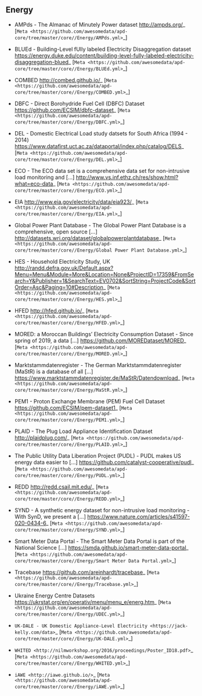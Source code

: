 Energy
------
        
* AMPds - The Almanac of Minutely Power dataset <http://ampds.org/>_ [`Meta <https://github.com/awesomedata/apd-core/tree/master/core//Energy/AMPds.yml>`_]
        
* BLUEd - Building-Level fUlly labeled Electricity Disaggregation dataset <https://energy.duke.edu/content/building-level-fully-labeled-electricity-disaggregation-blued>_ [`Meta <https://github.com/awesomedata/apd-core/tree/master/core//Energy/BLUEd.yml>`_]
        
* COMBED <http://combed.github.io/>_ [`Meta <https://github.com/awesomedata/apd-core/tree/master/core//Energy/COMBED.yml>`_]
        
* DBFC - Direct Borohydride Fuel Cell (DBFC) Dataset <https://github.com/ECSIM/dbfc-dataset>_ [`Meta <https://github.com/awesomedata/apd-core/tree/master/core//Energy/DBFC.yml>`_]
        
* DEL - Domestic Electrical Load study datsets for South Africa (1994 - 2014) <https://www.datafirst.uct.ac.za/dataportal/index.php/catalog/DELS>_ [`Meta <https://github.com/awesomedata/apd-core/tree/master/core//Energy/DEL.yml>`_]
        
* ECO - The ECO data set is a comprehensive data set for non-intrusive load monitoring and [...] <http://www.vs.inf.ethz.ch/res/show.html?what=eco-data>_ [`Meta <https://github.com/awesomedata/apd-core/tree/master/core//Energy/ECO.yml>`_]
        
* EIA <http://www.eia.gov/electricity/data/eia923/>_ [`Meta <https://github.com/awesomedata/apd-core/tree/master/core//Energy/EIA.yml>`_]
        
* Global Power Plant Database - The Global Power Plant Database is a comprehensive, open source [...] <http://datasets.wri.org/dataset/globalpowerplantdatabase>_ [`Meta <https://github.com/awesomedata/apd-core/tree/master/core//Energy/Global Power Plant Database.yml>`_]
        
* HES - Household Electricity Study, UK <http://randd.defra.gov.uk/Default.aspx?Menu=Menu&Module=More&Location=None&ProjectID=17359&FromSearch=Y&Publisher=1&SearchText=EV0702&SortString=ProjectCode&SortOrder=Asc&Paging=10#Description>_ [`Meta <https://github.com/awesomedata/apd-core/tree/master/core//Energy/HES.yml>`_]
        
* HFED <http://hfed.github.io/>_ [`Meta <https://github.com/awesomedata/apd-core/tree/master/core//Energy/HFED.yml>`_]
        
* MORED: a Moroccan Buildings’ Electricity Consumption Dataset - Since spring of 2019, a data [...] <https://github.com/MOREDataset/MORED>_ [`Meta <https://github.com/awesomedata/apd-core/tree/master/core//Energy/MORED.yml>`_]
        
* Marktstammdatenregister - The German Marktstammdatenregister (MaStR) is a database of all [...] <https://www.marktstammdatenregister.de/MaStR/Datendownload>_ [`Meta <https://github.com/awesomedata/apd-core/tree/master/core//Energy/MaStR.yml>`_]
        
* PEM1 - Proton Exchange Membrane (PEM) Fuel Cell Dataset <https://github.com/ECSIM/pem-dataset1>_ [`Meta <https://github.com/awesomedata/apd-core/tree/master/core//Energy/PEM1.yml>`_]
        
* PLAID - The Plug Load Appliance Identification Dataset <http://plaidplug.com/>_ [`Meta <https://github.com/awesomedata/apd-core/tree/master/core//Energy/PLAID.yml>`_]
        
* The Public Utility Data Liberation Project (PUDL) - PUDL makes US energy data easier to [...] <https://github.com/catalyst-cooperative/pudl>_ [`Meta <https://github.com/awesomedata/apd-core/tree/master/core//Energy/PUDL.yml>`_]
        
* REDD <http://redd.csail.mit.edu/>_ [`Meta <https://github.com/awesomedata/apd-core/tree/master/core//Energy/REDD.yml>`_]
        
* SYND - A synthetic energy dataset for non-intrusive load monitoring - With SynD, we present a [...] <https://www.nature.com/articles/s41597-020-0434-6>_ [`Meta <https://github.com/awesomedata/apd-core/tree/master/core//Energy/SYND.yml>`_]
        
* Smart Meter Data Portal - The Smart Meter Data Portal is part of the National Science [...] <https://smda.github.io/smart-meter-data-portal>_ [`Meta <https://github.com/awesomedata/apd-core/tree/master/core//Energy/Smart Meter Data Portal.yml>`_]
        
* Tracebase <https://github.com/areinhardt/tracebase>_ [`Meta <https://github.com/awesomedata/apd-core/tree/master/core//Energy/Tracebase.yml>`_]
        
* Ukraine Energy Centre Datasets <https://ukrstat.org/en/operativ/menu/menu_e/energ.htm>_ [`Meta <https://github.com/awesomedata/apd-core/tree/master/core//Energy/UDEC.yml>`_]
        
* `UK-DALE - UK Domestic Appliance-Level Electricity <https://jack-kelly.com/data>`_ [`Meta <https://github.com/awesomedata/apd-core/tree/master/core//Energy/UK-DALE.yml>`_]
        
* `WHITED <http://nilmworkshop.org/2016/proceedings/Poster_ID18.pdf>`_ [`Meta <https://github.com/awesomedata/apd-core/tree/master/core//Energy/WHITED.yml>`_]
        
* `iAWE <http://iawe.github.io/>`_ [`Meta <https://github.com/awesomedata/apd-core/tree/master/core//Energy/iAWE.yml>`_]
